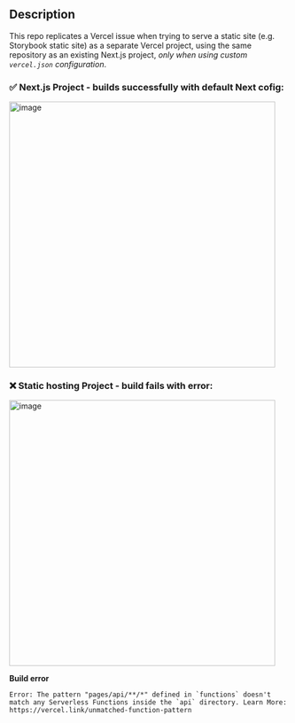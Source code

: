 ## Description

This repo replicates a Vercel issue when trying to serve a static site (e.g. Storybook static site) as a separate Vercel project, 
using the same repository as an existing Next.js project, _only when using custom `vercel.json` configuration_.

### ✅ Next.js Project - builds successfully with default Next cofig:

<img width="480" alt="image" src="https://user-images.githubusercontent.com/2415410/173811259-2e4aca1a-6276-46ca-9153-c10411e037ed.png">

### ❌ Static hosting Project - build fails with error:

<img width="480" alt="image" src="https://user-images.githubusercontent.com/2415410/173810311-a629fbb1-0d65-4df5-a845-0461bcc5bf3a.png">

**Build error**
```
Error: The pattern "pages/api/**/*" defined in `functions` doesn't match any Serverless Functions inside the `api` directory. Learn More: https://vercel.link/unmatched-function-pattern
```

